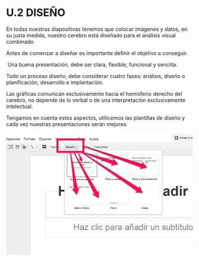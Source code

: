 # U.2 DISEÑO

En todas nuestras diapositivas tenemos que colocar imágenes y datos, en su justa medida, nuestro cerebro está diseñado para el análisis visual combinado.

Antes de comenzar a diseñar es importante definir el objetivo a conseguir.

 Una buena presentación, debe ser clara, flexible, funcional y sencilla.

Todo un proceso diseño, debe considerar cuatro fases: análisis, diseño o planificación, desarrollo e implantación.

Las gráficas comunican exclusivamente hacia el hemisferio derecho del cerebro, no depende de lo verbal o de una interpretación exclusivamente intelectual.

Tengamos en cuenta estos aspectos, utilicemos las plantillas de diseño y cada vez nuestras presentaciones serán mejores.


![Diseño](img/diseno.png "Diseño lectura de una diapositiva")


